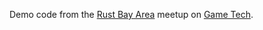 Demo code from the [Rust Bay Area](http://www.meetup.com/Rust-Bay-Area) meetup on [Game Tech](http://www.meetup.com/Rust-Bay-Area/events/171111672/).

